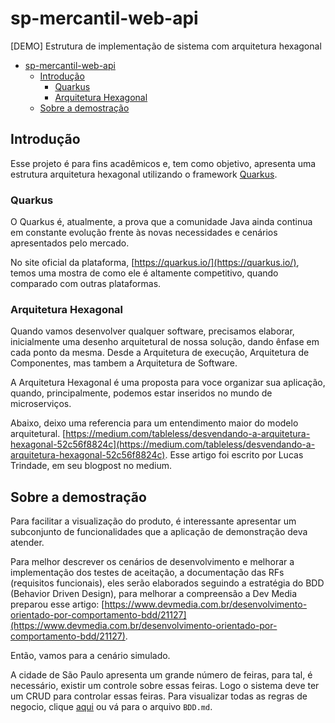 # sp-mercantil-web-api
[DEMO] Estrutura de implementação de sistema com arquitetura hexagonal 

- [sp-mercantil-web-api](#sp-mercantil-web-api)
  - [Introdução](#introdução)
    - [Quarkus](#quarkus)
    - [Arquitetura Hexagonal](#arquitetura-hexagonal)
  - [Sobre a demostração](#sobre-a-demostração)

## Introdução

Esse projeto é para fins acadêmicos e, tem como objetivo, apresenta uma estrutura arquitetura hexagonal utilizando o framework [Quarkus](https://quarkus.io/).

### Quarkus

O Quarkus é, atualmente, a prova que a comunidade Java ainda continua em constante evolução frente às novas necessidades e cenários apresentados pelo mercado.

No site oficial da plataforma, [https://quarkus.io/](https://quarkus.io/), temos uma mostra de como ele é altamente competitivo, quando comparado com outras plataformas.

### Arquitetura Hexagonal

Quando vamos desenvolver qualquer software, precisamos elaborar, inicialmente uma desenho arquitetural de nossa solução, dando ênfase em cada ponto da mesma. Desde a Arquitetura de execução, Arquitetura de Componentes, mas tambem a Arquitetura de Software. 

A Arquitetura Hexagonal é uma proposta para voce organizar sua aplicação, quando, principalmente, podemos estar inseridos no mundo de microserviços.

Abaixo, deixo uma referencia para um entendimento maior do modelo arquitetural.
[https://medium.com/tableless/desvendando-a-arquitetura-hexagonal-52c56f8824c](https://medium.com/tableless/desvendando-a-arquitetura-hexagonal-52c56f8824c). Esse artigo foi escrito por Lucas Trindade, em seu blogpost no medium.

## Sobre a demostração

Para facilitar a visualização do produto, é interessante apresentar um subconjunto de funcionalidades que a aplicação de demonstração deva atender.

Para melhor descrever os cenários de desenvolvimento e melhorar a implementação dos testes de aceitação, a documentação das RFs (requisitos funcionais), eles serão elaborados seguindo a estratégia do BDD (Behavior Driven Design), para melhorar a compreensão a Dev Media preparou esse artigo: [https://www.devmedia.com.br/desenvolvimento-orientado-por-comportamento-bdd/21127](https://www.devmedia.com.br/desenvolvimento-orientado-por-comportamento-bdd/21127).

Então, vamos para a cenário simulado.

A cidade de São Paulo apresenta um grande número de feiras, para tal, é necessário, existir um controle sobre essas feiras. Logo o sistema deve ter um CRUD para controlar essas feiras. Para visualizar todas as regras de negocio, clique [aqui](./BDD.md) ou vá para o arquivo `BDD.md`.


